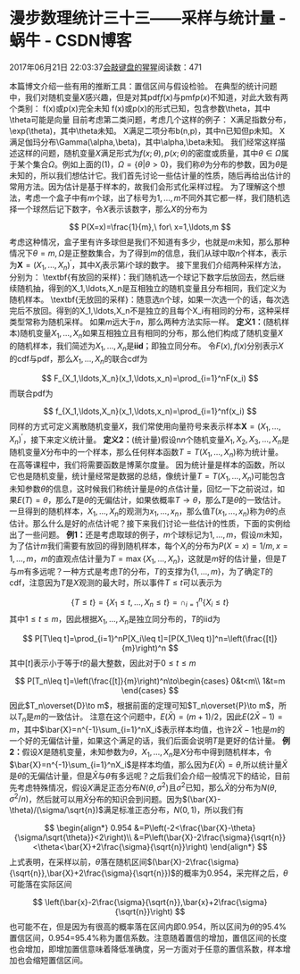 
# 漫步数理统计三十三——采样与统计量 - 蜗牛 - CSDN博客


2017年06月21日 22:03:37[会敲键盘的猩猩](https://me.csdn.net/u010182633)阅读数：471


本篇博文介绍一些有用的推断工具：置信区间与假设检验。
在典型的统计问题中，我们对随机变量$X$感兴趣，但是对其pdf$f(x)$与pmf$p(x)$不知道，对此大致有两个类别：
f(x)或p(x)完全未知
f(x)或p(x)的形式已知，包含参数\theta，其中\theta可能是向量
目前考虑第二类问题，考虑几个这样的例子：
X满足指数分布，\exp(\theta)，其中\theta未知。
X满足二项分布b(n,p)，其中n已知但p未知。
X满足伽玛分布\Gamma(\alpha,\beta)，其中\alpha,\beta未知。
我们经常这样描述这样的问题，随机变量$X$满足形式为$f(x;\theta),p(x;\theta)$的密度或质量，其中$\theta\in\Omega$属于某个集合$\Omega$。例如上面的(1)，$\Omega=\{\theta|\theta>0\}$，我们称$\theta$为分布的参数，因为$\theta$是未知的，所以我们想估计它。我们首先讨论一些估计量的性质，随后再给出估计的常用方法。因为估计是基于样本的，故我们会形式化采样过程。
为了理解这个想法，考虑一个盒子中有$m$个球，出了标号为$1,\ldots,m$不同外其它都一样，我们随机选择一个球然后记下数字，令$X$表示该数字，那么$X$的分布为

$$
P(X=x)=\frac{1}{m},\ for\ x=1,\ldots,m
$$
考虑这种情况，盒子里有许多球但是我们不知道有多少，也就是$m$未知，那么那种情况下$\theta=m,\Omega$是正整数集合，为了得到$m$的信息，我们从球中取$n$个样本，表示为$\mathbf{X}=(X_1,\ldots,X_n)^\prime$，其中$X_i$表示第$i$个球的数字。
接下里我们介绍两种采样方法，分别为：
\textbf{有放回的采样}：我们随机选一个球记下数字后放回去，然后继续随机抽，得到的X_1,\ldots,X_n是互相独立的随机变量且分布相同，我们定义为随机样本。
\textbf{无放回的采样}：随意选n个球，如果一次选一个的话，每次选完后不放回。得到的X_1,\ldots,X_n不是独立的且每个X_i有相同的分布，这种采样类型常称为随机采样。
如果$m$远大于$n$，那么两种方法实际一样。
$\textbf{定义1：}$(随机样本)随机变量$X_1,\ldots,X_n$如果互相独立且有相同的分布，那么他们构成了随机变量$X$的随机样本，我们简述为$X_1,\ldots,X_n$是$\textbf{iid}$；即独立同分布。
令$F(x),f(x)$分别表示$X$的cdf与pdf，那么$X_1,\ldots,X_n$的联合cdf为

$$
F_{X_1,\ldots,X_n}(x_1,\ldots,x_n)=\prod_{i=1}^nF(x_i)
$$
而联合pdf为

$$
f_{X_1,\ldots,X_n}(x_1,\ldots,x_n)=\prod_{i=1}^nf(x_i)
$$
同样的方式可定义离散随机变量$X$，我们常使用向量符号来表示样本$\textbf{X}=(X_1,\ldots,X_n)^\prime$，接下来定义统计量。
$\textbf{定义2：}$(统计量)假设n$n$个随机变量$X_1,X_2,X_3,\ldots,X_n$是随机变量$X$分布中的一个样本，那么任何样本函数$T=T(X_1,\ldots,X_n)$称为统计量。
在高等课程中，我们将需要函数是博莱尔度量。
因为统计量是样本的函数，所以它也是随机变量，统计量经常是数据的总结，像统计量$T=T(X_1,\ldots,X_n)$可能包含未知参数$\theta$的信息，这时候我们称统计量是$\theta$的点估计量，回忆一下之前说过，如果$E(T)=\theta$，那么$T$是$\theta$的无偏估计，如果依概率$T\to\theta$，那么$T$是$\theta$的一致估计。一旦得到的随机样本，$X_1,\ldots,X_n$的观测为$x_1,\ldots,x_n$，那么值$T(x_1,\ldots,x_n)$称为$\theta$的点估计。那么什么是好的点估计呢？接下来我们讨论一些估计的性质，下面的实例给出了一些问题。
$\textbf{例1：}$还是考虑取球的例子，$m$个球标记为$1,\ldots,m$，假设$m$未知，为了估计$m$我们需要有放回的得到随机样本，每个$X_i$的分布为$P(X=x)=1/m,x=1,\ldots,m$，$m$的直观点估计量为$T=\max\{X_1,\ldots,X_n\}$，这就是$m$好的估计量，但是$T$与$m$有多远呢？一种方式是考虑$T$的分布，$T$的支撑为$\{1,\ldots,m\}$，为了确定$T$的cdf，注意因为$T$是$X$观测的最大时，所以事件$T\leq t$可以表示为

$$
\{T\leq t\}=\{X_1\leq t,\ldots,X_n\leq t\}=\cap_{i=1}^n\{X_i\leq t\}
$$
其中$1\leq t\leq m$，因此根据$X_1,\ldots,X_n$是独立同分布的，$T$的iid为

$$
P[T\leq t]=\prod_{i=1}^nP[X_i\leq t]=[P(X_1\leq t)]^n=\left(\frac{[t]}{m}\right)^n
$$
其中$[t]$表示小于等于$t$的最大整数，因此对于$0\leq t\leq m$

$$
P[T_n\leq t]=\left(\frac{[t]}{m}\right)^n\to\begin{cases}
0&t<m\\
1&t=m
\end{cases}
$$
因此$T_n\overset{D}\to m$，根据前面的定理可知$T_n\overset{P}\to m$，所以$T_n$是$m$的一致估计。
注意在这个问题中，$E(\bar{X})=(m+1)/2$，因此$E(2\bar{X}-1)=m$，其中$\bar{X}=n^{-1}\sum_{i=1}^nX_i$表示样本均值，也许$2\bar{X}-1$也是$m$的一个好的无偏估计量，如果这个满足的话，我们后面会说明$T$是更好的估计量。
$\textbf{例2：}$假设$X$是随机变量，未知参数为$\theta$，$X_1,\ldots,X_n$是$X$分布中得到随机样本，令$\bar{X}=n^{-1}\sum_{i=1}^nX_i$是样本均值，那么因为$E(\bar{X})=\theta$,所以统计量$\bar{X}$是$\theta$的无偏估计量，但是$\bar{X}$与$\theta$有多远呢？之后我们会介绍一般情况下的结论，目前先考虑特殊情况，假设$X$满足正态分布$N(\theta,\sigma^2)$且$\sigma^2$已知，那么$\bar{X}$的分布为$N(\theta,\sigma^2/n)$，然后就可以用$\bar{X}$分布的知识会到问题。因为$(\bar{X}-\theta)/(\sigma/\sqrt{n})$满足标准正态分布，$N(0,1)$，所以我们有

$$
\begin{align*}
0.954
&=P\left(-2<\frac{\bar{X}-\theta}{\sigma/\sqrt{\theta}}<2\right)\\
&=P\left(\bar{X}-2\frac{\sigma}{\sqrt{n}}<\theta<\bar{X}+2\frac{\sigma}{\sqrt{n}}\right)
\end{align*}
$$
上式表明，在采样以前，$\theta$落在随机区间$(\bar{X}-2\frac{\sigma}{\sqrt{n}},\bar{X}+2\frac{\sigma}{\sqrt{n}})$的概率为0.954，采完样之后，$\theta$可能落在实际区间

$$
\left(\bar{x}-2\frac{\sigma}{\sqrt{n}},\bar{x}+2\frac{\sigma}{\sqrt{n}}\right)
$$
也可能不在，但是因为有很高的概率落在区间内即0.954，所以区间为$\theta$的95.4\%置信区间，0.954=95.4\%称为置信系数。注意随着置信的增加，置信区间的长度也会增加，即增加置信意味着降低准确度，另一方面对于任意的置信系数，样本增加也会缩短置信区间。

